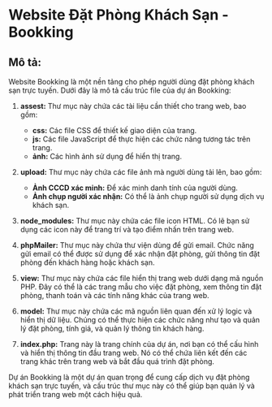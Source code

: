 # Website Đặt Phòng Khách Sạn - Bookking

## Mô tả:
Website Bookking là một nền tảng cho phép người dùng đặt phòng khách sạn trực tuyến. Dưới đây là mô tả cấu trúc file của dự án Bookking:

1. **assest:** Thư mục này chứa các tài liệu cần thiết cho trang web, bao gồm:
   - **css:** Các file CSS để thiết kế giao diện của trang.
   - **js:** Các file JavaScript để thực hiện các chức năng tương tác trên trang.
   - **ảnh:** Các hình ảnh sử dụng để hiển thị trang.

2. **upload:** Thư mục này chứa các file ảnh mà người dùng tải lên, bao gồm:
   - **Ảnh CCCD xác minh:** Để xác minh danh tính của người dùng.
   - **Ảnh chụp người xác nhận:** Có thể là ảnh chụp người sử dụng dịch vụ khách sạn.

3. **node_modules:** Thư mục này chứa các file icon HTML. Có lẽ bạn sử dụng các icon này để trang trí và tạo điểm nhấn trên trang web.

4. **phpMailer:** Thư mục này chứa thư viện dùng để gửi email. Chức năng gửi email có thể được sử dụng để xác nhận đặt phòng, gửi thông tin đặt phòng đến khách hàng hoặc khách sạn.

5. **view:** Thư mục này chứa các file hiển thị trang web dưới dạng mã nguồn PHP. Đây có thể là các trang mẫu cho việc đặt phòng, xem thông tin đặt phòng, thanh toán và các tính năng khác của trang web.

6. **model:** Thư mục này chứa các mã nguồn liên quan đến xử lý logic và hiển thị dữ liệu. Chúng có thể thực hiện các chức năng như tạo và quản lý đặt phòng, tính giá, và quản lý thông tin khách hàng.

7. **index.php:** Trang này là trang chính của dự án, nơi bạn có thể cấu hình và hiển thị thông tin đầu trang web. Nó có thể chứa liên kết đến các trang khác trên trang web và bắt đầu quá trình đặt phòng.

Dự án Bookking là một dự án quan trọng để cung cấp dịch vụ đặt phòng khách sạn trực tuyến, và cấu trúc thư mục này có thể giúp bạn quản lý và phát triển trang web một cách hiệu quả.
